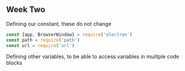 ## Week Two

Defining our constant, these do not change 
```javascript
const {app, BrowserWindow} = require('electron')
const path = require('path')
const url = require('url')
```
Defining other variables, to be able to access variables in muiltple code blocks  
